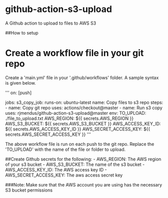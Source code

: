 # github-action-s3-upload
A Github action to upload to files to AWS S3

##How to setup

# Create a workflow file in your git repo
Create a 'main.yml' file in your '.github/workflows' folder. A sample syntax is given below.

'''
on: [push]

jobs:
  s3_copy_job:
    runs-on: ubuntu-latest
    name: Copy files to s3 repo
    steps:
    - name: Copy git repo
      uses: actions/checkout@master
    - name: Run s3 copy
      uses: rjmendus/github-action-s3-upload@master
      env:
        TO_UPLOAD: ./file_to_upload.txt
        AWS_REGION: ${{ secrets.AWS_REGION }}
        AWS_S3_BUCKET: ${{ secrets.AWS_S3_BUCKET }}
        AWS_ACCESS_KEY_ID: ${{ secrets.AWS_ACCESS_KEY_ID }}
        AWS_SECRET_ACCESS_KEY: ${{ secrets.AWS_SECRET_ACCESS_KEY }}
'''

The above workflow file is run on each push to the git repo.
Replace the 'TO_UPLOAD' with the name of the file or folder to upload.

##Create Github secrets for the following:
	- AWS_REGION: The AWS region of your s3 bucket
	- AWS_S3_BUCKET: The name of the s3 bucket
	- AWS_ACCESS_KEY_ID: The AWS access key ID
	- AWS_SECRET_ACCESS_KEY: The aws access secret key

###Note: Make sure that the AWS account you are using has the necessary S3 bucket permissions